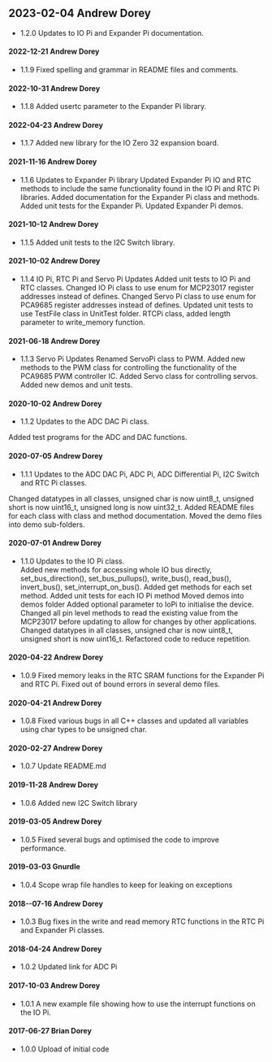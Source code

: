 ## 2023-02-04 Andrew Dorey  

* 1.2.0 Updates to IO Pi and Expander Pi documentation.

#### 2022-12-21 Andrew Dorey

* 1.1.9 Fixed spelling and grammar in README files and comments.

#### 2022-10-31 Andrew Dorey

* 1.1.8 Added usertc parameter to the Expander Pi library.

#### 2022-04-23 Andrew Dorey

* 1.1.7 Added new library for the IO Zero 32 expansion board.

#### 2021-11-16 Andrew Dorey

* 1.1.6 Updates to Expander Pi library
Updated Expander Pi IO and RTC methods to include the same functionality found in the IO Pi and RTC Pi libraries.
Added documentation for the Expander Pi class and methods.
Added unit tests for the Expander Pi.
Updated Expander Pi demos.

#### 2021-10-12 Andrew Dorey

* 1.1.5 Added unit tests to the I2C Switch library.

#### 2021-10-02 Andrew Dorey

* 1.1.4 IO Pi, RTC Pi and Servo Pi Updates
Added unit tests to IO Pi and RTC classes.
Changed IO Pi class to use enum for MCP23017 register addresses instead of defines.
Changed Servo Pi class to use enum for PCA9685 register addresses instead of defines.
Updated unit tests to use TestFile class in UnitTest folder.
RTCPi class, added length parameter to write_memory function.

#### 2021-06-18 Andrew Dorey

* 1.1.3  Servo Pi Updates
Renamed ServoPi class to PWM.
Added new methods to the PWM class for controlling the functionality of the PCA9685 PWM controller IC.
Added Servo class for controlling servos.
Added new demos and unit tests.

#### 2020-10-02 Andrew Dorey

* 1.1.2  Updates to the ADC DAC Pi class.

Added test programs for the ADC and DAC functions.


#### 2020-07-05 Andrew Dorey

* 1.1.1  Updates to the ADC DAC Pi, ADC Pi, ADC Differential Pi, I2C Switch and RTC Pi classes.

Changed datatypes in all classes, unsigned char is now uint8_t, unsigned short is now uint16_t, unsigned long is now uint32_t.
Added README files for each class with class and method documentation.
Moved the demo files into demo sub-folders.

#### 2020-07-01 Andrew Dorey

* 1.1.0  Updates to the IO Pi class.  
Added new methods for accessing whole IO bus directly, set_bus_direction(), set_bus_pullups(), write_bus(), read_bus(), invert_bus(), set_interrupt_on_bus(). 
Added get methods for each set method. 
Added unit tests for each IO Pi method
Moved demos into demos folder
Added optional parameter to IoPi to initialise the device.  
Changed all pin level methods to read the existing value from the MCP23017 before updating to allow for changes by other applications.
Changed datatypes in all classes, unsigned char is now uint8_t, unsigned short is now uint16_t.
Refactored code to reduce repetition.


#### 2020-04-22 Andrew Dorey
* 1.0.9 Fixed memory leaks in the RTC SRAM functions for the Expander Pi and RTC Pi.  Fixed out of bound errors in several demo files.

#### 2020-04-21 Andrew Dorey
* 1.0.8 Fixed various bugs in all C++ classes and updated all variables using char types to be unsigned char.

#### 2020-02-27 Andrew Dorey
* 1.0.7 Update README.md

#### 2019-11-28 Andrew Dorey
* 1.0.6 Added new I2C Switch library

#### 2019-03-05 Andrew Dorey
* 1.0.5 Fixed several bugs and optimised the code to improve performance.

#### 2019-03-03 Gnurdle
* 1.0.4 Scope wrap file handles to keep for leaking on exceptions

#### 2018--07-16 Andrew Dorey
* 1.0.3 Bug fixes in the write and read memory RTC functions in the RTC Pi and Expander Pi classes.

#### 2018-04-24 Andrew Dorey
* 1.0.2 Updated link for ADC Pi

#### 2017-10-03 Andrew Dorey
* 1.0.1 A new example file showing how to use the interrupt functions on the IO Pi.

#### 2017-06-27 Brian Dorey
* 1.0.0 Upload of initial code
